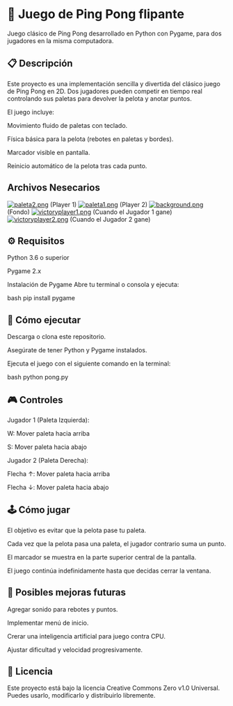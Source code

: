 # 🎾 Juego de Ping Pong flipante
Juego clásico de Ping Pong desarrollado en Python con Pygame, para dos jugadores en la misma computadora.

## 📋 Descripción
Este proyecto es una implementación sencilla y divertida del clásico juego de Ping Pong en 2D. Dos jugadores pueden competir en tiempo real controlando sus paletas para devolver la pelota y anotar puntos.

El juego incluye:

Movimiento fluido de paletas con teclado.

Física básica para la pelota (rebotes en paletas y bordes).

Marcador visible en pantalla.

Reinicio automático de la pelota tras cada punto.

##   Archivos Nesecarios
[![paleta2.png](https://i.postimg.cc/NfQq9cv6/paleta2.png)](https://postimg.cc/YjDyZT90)  (Player 1)
[![paleta1.png](https://i.postimg.cc/Gp41Lxw6/paleta1.png)](https://postimg.cc/XZ6PxFvg) (Player 2)
[![background.png](https://i.postimg.cc/zXpmTcq9/background.png)](https://postimg.cc/56HkVpY3) (Fondo)
[![victoryplayer1.png](https://i.postimg.cc/2ymJZ4Mk/victoryplayer1.png)](https://postimg.cc/JD6PwBRv) (Cuando el Jugador 1 gane)
[![victoryplayer2.png](https://i.postimg.cc/brT5HZfQ/victoryplayer2.png)](https://postimg.cc/gLx4GkJJ) (Cuando el Jugador 2 gane)
## ⚙️ Requisitos
Python 3.6 o superior

Pygame 2.x

Instalación de Pygame
Abre tu terminal o consola y ejecuta:

bash
pip install pygame
## 🚀 Cómo ejecutar
Descarga o clona este repositorio.

Asegúrate de tener Python y Pygame instalados.

Ejecuta el juego con el siguiente comando en la terminal:

bash
python pong.py
## 🎮 Controles
Jugador 1 (Paleta Izquierda):	

W: Mover paleta hacia arriba

S: Mover paleta hacia abajo

Jugador 2 (Paleta Derecha):

Flecha ↑: Mover paleta hacia arriba

Flecha ↓: Mover paleta hacia abajo

## 🕹️ Cómo jugar
El objetivo es evitar que la pelota pase tu paleta.

Cada vez que la pelota pasa una paleta, el jugador contrario suma un punto.

El marcador se muestra en la parte superior central de la pantalla.

El juego continúa indefinidamente hasta que decidas cerrar la ventana.

## 🔧 Posibles mejoras futuras
Agregar sonido para rebotes y puntos.

Implementar menú de inicio.

Crerar una inteligencia artificial para juego contra CPU.

Ajustar dificultad y velocidad progresivamente.

## 📄 Licencia
Este proyecto está bajo la licencia Creative Commons Zero v1.0 Universal. Puedes usarlo, modificarlo y distribuirlo libremente.
